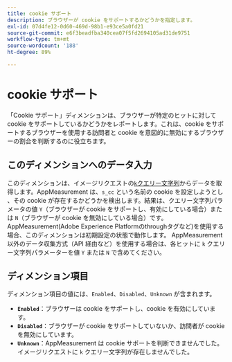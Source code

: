 ```yaml
---
title: cookie サポート
description: ブラウザーが cookie をサポートするかどうかを指定します。
exl-id: 07d4fe12-0d60-469d-98b1-e93ce5a0fd21
source-git-commit: e6f3beadfba340cea07f5fd2694105ad31de9751
workflow-type: tm+mt
source-wordcount: '188'
ht-degree: 89%

---
```


# cookie サポート

「Cookie サポート」ディメンションは、ブラウザーが特定のヒットに対して cookie をサポートしているかどうかをレポートします。これは、cookie をサポートするブラウザーを使用する訪問者と cookie を意図的に無効にするブラウザーの割合を判断するのに役立ちます。

## このディメンションへのデータ入力

このディメンションは、イメージリクエストの[`k`クエリー文字列](/help/implement/validate/query-parameters.md)からデータを取得します。AppMeasurement は、`s_cc` という名前の cookie を設定しようとし 、その cookie が存在するかどうかを検出します。結果は、クエリー文字列パラメータの値 `Y`（ブラウザーが cookie をサポートし、有効にしている場合）または `N`（ブラウザーが cookie を無効にしている場合）です。AppMeasurement(Adobe Experience Platformのthroughタグなど)を使用する場合、このディメンションは初期設定の状態で動作します。 AppMeasurement 以外のデータ収集方式（API 経由など）を使用する場合は、各ヒットに `k` クエリー文字列パラメーターを値 `Y` または `N` で含めてください。

## ディメンション項目

ディメンション項目の値には、`Enabled`、`Disabled`、`Unknown` が含まれます。

* **`Enabled`**：ブラウザーは cookie をサポートし、cookie を有効にしています。
* **`Disabled`**：ブラウザーが cookie をサポートしていないか、訪問者が cookie を無効にしています。
* **`Unknown`**：AppMeasurement は cookie サポートを判断できませんでした。イメージリクエストに `k` クエリー文字列が存在しませんでした。

